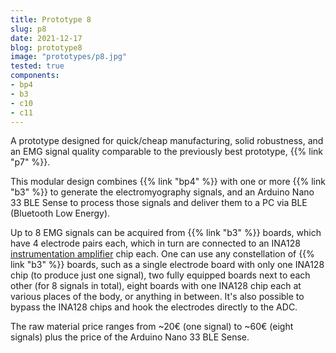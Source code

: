 ```yaml
---
title: Prototype 8
slug: p8
date: 2021-12-17
blog: prototype8
image: "prototypes/p8.jpg"
tested: true
components:
- bp4
- b3
- c10
- c11
---
```


A prototype designed for quick/cheap manufacturing, solid robustness, and an EMG signal quality comparable to the previously best prototype, {{% link "p7" %}}.

This modular design combines {{% link "bp4" %}} with one or more {{% link "b3" %}} to generate the electromyography signals, and an Arduino Nano 33 BLE Sense to process those signals and deliver them to a PC via BLE (Bluetooth Low Energy).

Up to 8 EMG signals can be acquired from {{% link "b3" %}} boards, which have 4 electrode pairs each, which in turn are connected to an INA128 [instrumentation amplifier](https://en.wikipedia.org/wiki/Instrumentation_amplifier) chip each.  One can use any constellation of {{% link "b3" %}} boards, such as a single electrode board with only one INA128 chip (to produce just one signal), two fully equipped boards next to each other (for 8 signals in total), eight boards with one INA128 chip each at various places of the body, or anything in between.  It's also possible to bypass the INA128 chips and hook the electrodes directly to the ADC.

The raw material price ranges from ~20€ (one signal) to ~60€ (eight signals) plus the price of the Arduino Nano 33 BLE Sense.

